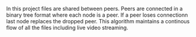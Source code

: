 In this project files are shared between peers. Peers are connected in a binary tree format where each node is a peer.
If a peer loses connectionn last node replaces the dropped peer. This algorithm maintains a continous flow of all the files including live video streaming.
